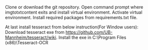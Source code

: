 Clone or download the git repository.
Open command prompt where imgtotxtcontent exits and install virtual environment.
Activate virtual environment.
Install required packages from requirements.txt file.

At last install tesseract from below instruction(For Window users):
Download tesseract exe from https://github.com/UB-Mannheim/tesseract/wiki.
Install the exe in C:\Program Files (x86)\Tesseract-OCR
